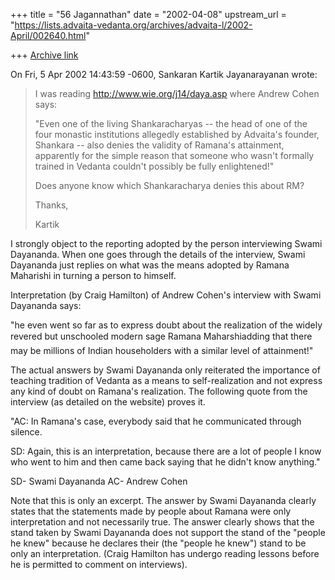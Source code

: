 +++
title = "56 Jagannathan"
date = "2002-04-08"
upstream_url = "https://lists.advaita-vedanta.org/archives/advaita-l/2002-April/002640.html"

+++
[Archive link](https://lists.advaita-vedanta.org/archives/advaita-l/2002-April/002640.html)

On Fri, 5 Apr 2002 14:43:59 -0600, Sankaran Kartik Jayanarayanan
<kartik at ECE.UTEXAS.EDU> wrote:

>I was reading http://www.wie.org/j14/daya.asp
>where Andrew Cohen says:
>
>"Even one of the living Shankaracharyas -- the head of one of the four
>monastic institutions allegedly established by Advaita's founder,
>Shankara -- also denies the validity of Ramana's attainment, apparently
>for the simple reason that someone who wasn't formally trained in Vedanta
>couldn't possibly be fully enlightened!"
>
>Does anyone know which Shankaracharya denies this about RM?
>
>Thanks,
>
>Kartik

I strongly object to the reporting adopted by the person interviewing
Swami Dayananda. When one goes through the details of the interview, Swami
Dayananda just replies on what was the means adopted by Ramana Maharishi in
turning a person to himself.

Interpretation (by Craig Hamilton) of Andrew Cohen's interview with Swami
Dayananda says:

"he even went so far as to express doubt about the realization of the
widely revered but unschooled modern sage Ramana Maharshiadding that there
may be millions of Indian householders with a similar level of attainment!"

The actual answers by Swami Dayananda only reiterated the importance of
teaching tradition of Vedanta as a means to self-realization and not
express any kind of doubt on Ramana's realization. The following quote from
the interview (as detailed on the website) proves it.

"AC: In Ramana's case, everybody said that he communicated through silence.

SD: Again, this is an interpretation, because there are a lot of people I
know who went to him and then came back saying that he didn't know
anything."

SD- Swami Dayananda
AC- Andrew Cohen

Note that this is only an excerpt. The answer by Swami Dayananda clearly
states that the statements made by people about Ramana were only
interpretation and not necessarily true. The answer clearly shows that the
stand taken by Swami Dayananda does not support the stand of the "people he
knew" because he declares their (the "people he knew") stand to be only an
interpretation.
(Craig Hamilton has undergo reading lessons before he is permitted to
comment on interviews).

